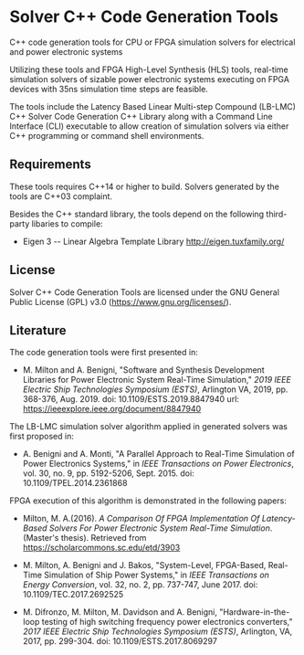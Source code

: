 # Solver C++ Code Generation Tools
C++ code generation tools for CPU or FPGA simulation solvers for electrical and power electronic systems

Utilizing these tools and FPGA High-Level Synthesis (HLS) tools, real-time simulation solvers of sizable power electronic systems executing on FPGA devices with 35ns simulation time steps are feasible.

The tools include the Latency Based Linear Multi-step Compound (LB-LMC) C++ Solver Code Generation C++ Library along with a Command Line Interface (CLI) executable to allow creation of simulation solvers via either C++ programming or command shell environments.

## Requirements

These tools requires C++14 or higher to build.  Solvers generated by the tools are C++03 complaint.

Besides the C++ standard library, the tools depend on the following third-party libaries to compile:

  * Eigen 3 -- Linear Algebra Template Library
http://eigen.tuxfamily.org/

## License

Solver C++ Code Generation Tools are licensed under the GNU General Public License (GPL) v3.0 (https://www.gnu.org/licenses/).

## Literature 
  
The code generation tools were first presented in:
* M. Milton and A. Benigni, "Software and Synthesis Development Libraries for Power Electronic System Real-Time Simulation," *2019 IEEE Electric Ship Technologies Symposium (ESTS)*, Arlington VA, 2019, pp. 368-376, Aug. 2019.
doi: 10.1109/ESTS.2019.8847940
url: https://ieeexplore.ieee.org/document/8847940
  
The LB-LMC simulation solver algorithm applied in generated solvers was first proposed in:  
 * A. Benigni and A. Monti, "A Parallel Approach to Real-Time Simulation of Power Electronics Systems," in *IEEE Transactions on Power Electronics*, vol. 30, no. 9, pp. 5192-5206, Sept. 2015.
doi: 10.1109/TPEL.2014.2361868

FPGA execution of this algorithm is demonstrated in the following papers:  
 * Milton, M. A.(2016). *A Comparison Of FPGA Implementation Of Latency-Based Solvers For Power Electronic System Real-Time Simulation*. (Master's thesis). Retrieved from https://scholarcommons.sc.edu/etd/3903

 * M. Milton, A. Benigni and J. Bakos, "System-Level, FPGA-Based, Real-Time Simulation of Ship Power Systems," in *IEEE Transactions on Energy Conversion*, vol. 32, no. 2, pp. 737-747, June 2017.
doi: 10.1109/TEC.2017.2692525

 * M. Difronzo, M. Milton, M. Davidson and A. Benigni, "Hardware-in-the-loop testing of high switching frequency power electronics converters," *2017 IEEE Electric Ship Technologies Symposium (ESTS)*, Arlington, VA, 2017, pp. 299-304.
doi: 10.1109/ESTS.2017.8069297

